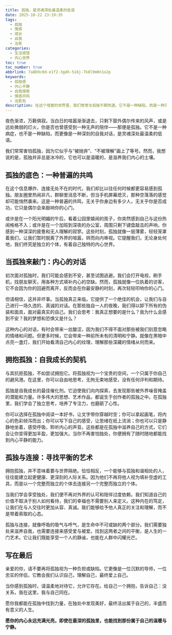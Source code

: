 ```yaml
---
title: 孤独，是灵魂深处最温柔的低语
date: 2025-10-22 23:19:35
tags:
  - 孤独
  - 情感
  - 成长
  - 自我
  - 治愈
categories:
  - 生活感悟
  - 内心世界
toc: true
toc_number: true
abbrlink: 7a8b9c0d-e1f2-3g4h-5i6j-7k8l9m0n1o2p
keywords:
  - 孤独感
  - 内心平静
  - 自我探索
  - 情感共鸣
  - 治愈系
description: 在这个喧嚣的世界里，我们常常与孤独不期而遇。它不是一种缺陷，而是一种深刻的自我对话，是灵魂深处最温柔的低语。这篇文章将带你走进孤独的内在世界，理解它，拥抱它，并从中汲取成长的力量，最终找到与自己和谐共处的方式。
---
```


夜色渐浓，万籁俱寂。当白日的喧嚣渐渐退去，只剩下窗外偶尔传来的风声，或是远处微弱的灯火，你是否也曾感受到一种无声的陪伴——那便是孤独。它不是一种病症，也不是一种缺陷，而更像是一种深刻的自我对话，是灵魂深处最温柔的低语。

我们常常害怕孤独，因为它似乎与“被抛弃”、“不被理解”画上了等号。然而，我想说的是，孤独并非总是冰冷的，它也可以是温暖的，是滋养我们内心的土壤。

## 孤独的底色：一种普遍的共鸣

在这个信息爆炸、连接无处不在的时代，我们却比以往任何时候都更容易感到孤独。朋友圈里热闹非凡，群聊里消息不断，但当手机屏幕熄灭，那种空落落的感觉却可能悄然袭来。这是一种普遍的共鸣，无关乎你身边有多少人，无关乎你是否成功，它只是偶尔会来敲响你的心门。

或许是在一个阳光明媚的午后，看着公园里嬉闹的孩子，你突然感到自己与这份热闹格格不入；或许是在一个加班到深夜的办公室，周围只剩下键盘敲击的声响，你感到一种深深的疲惫和无人理解的寂寥。这些时刻，孤独就像一层薄雾，轻轻笼罩着我们，让我们暂时脱离了外界的喧嚣，转而向内审视。它提醒我们，无论身处何地，我们终究是独立的个体，有着自己独特的内心世界。

## 当孤独来敲门：内心的对话

初次面对孤独时，我们可能会感到不安，甚至试图逃避。我们会打开电视，刷手机，找朋友聊天，用各种方式填补内心的空缺。然而，孤独就像一位执着的访客，它不会因为你的回避而离开，反而会在你最安静的时刻，再次轻轻叩响你的心门。

但请相信，这并非坏事。当孤独真正来临，它提供了一个绝佳的机会，让我们与自己进行一场久违的、真诚的对话。在那些独自一人的夜晚，我们得以卸下所有的伪装和面具，面对最真实的自己。我们会思考：我真正想要的是什么？我为什么会感到不安？我的梦想和恐惧又是什么？

这种内心的对话，有时会带来一丝酸涩，因为我们不得不面对那些被我们刻意忽略的情绪和问题。但更多时候，它会带来一种前所未有的清明和宁静。就像在黑暗中点亮一盏灯，我们开始看清自己内心的纹理，理解那些深藏的情绪从何而来。

## 拥抱孤独：自我成长的契机

与其抗拒孤独，不如尝试拥抱它。将孤独视为一个宝贵的空间，一个只属于你自己的避风港。在这里，你可以自由地思考，无拘无束地感受，没有任何评判和期待。

孤独是自我成长的最佳催化剂。它迫使我们向内探索，去发现那些被外界噪音掩盖的潜能和力量。许多伟大的思想、艺术作品，都诞生于创作者的孤独之中。在孤独里，我们学会了独立思考，培养了专注力，也磨砺了心性。

你可以选择在孤独中阅读一本好书，让文字带你穿越时空；你可以拿起画笔，将内心的色彩倾泻而出；你可以写下自己的感受，让思绪在纸上流淌；你也可以只是静静地坐着，感受呼吸，聆听内心的声音。这些都是在孤独中滋养自己的方式，它们会让你变得更加丰盈，更加强大。当你不再害怕独处，你便拥有了随时随地都能找到内心平静的能力。

## 孤独与连接：寻找平衡的艺术

拥抱孤独，并不意味着要与世界隔绝。恰恰相反，一个能够与孤独和谐相处的人，往往能建立起更健康、更深刻的人际关系。因为他们不再将他人视为填补空虚的工具，而是以一个完整而独立的个体去连接另一个完整而独立的个体。

当我们学会享受独处，我们便不再对外界的认可和陪伴过度依赖。我们知道自己的价值不取决于别人如何看待，我们的幸福也不需要别人来定义。这种内在的笃定，让我们在与人交往时更加从容、真诚。我们能够给予他人真正的关注和理解，而不是带着索取的心态。

孤独与连接，就像呼吸的吸气与呼气，是生命中不可或缺的两个部分。我们需要独处来滋养自我，也需要连接来感受爱与被爱。找到这两者之间的平衡，是人生的一门艺术。它让我们既能享受一个人的静谧，也能在人群中闪耀光芒。

## 写在最后

亲爱的你，请不要再将孤独视为一种负担或缺陷。它更像是一位沉默的导师，一位忠实的伴侣，它教会我们认识自己，理解自己，最终爱上自己。

当你感到孤独时，请温柔地对待它，允许它存在。给自己一个拥抱，告诉自己：没关系，我在这里，我与自己同在。

愿你我都能在孤独中找到力量，在独处中发现美好，最终活出属于自己的，丰盛而有意义的人生。

**愿你的内心永远充满光亮，即使在最深的孤独里，也能找到那份属于自己的温暖与宁静。**